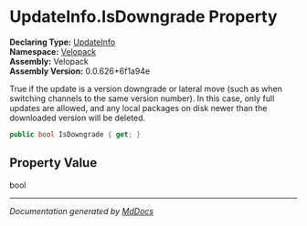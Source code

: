 ﻿<!--  
  <auto-generated>   
    The contents of this file were generated by a tool.  
    Changes to this file may be list if the file is regenerated  
  </auto-generated>   
-->

# UpdateInfo.IsDowngrade Property

**Declaring Type:** [UpdateInfo](../index.md)  
**Namespace:** [Velopack](../../index.md)  
**Assembly:** Velopack  
**Assembly Version:** 0.0.626+6f1a94e

True if the update is a version downgrade or lateral move (such as when switching channels to the same version number). In this case, only full updates are allowed, and any local packages on disk newer than the downloaded version will be deleted.

```csharp
public bool IsDowngrade { get; }
```

## Property Value

bool

___

*Documentation generated by [MdDocs](https://github.com/ap0llo/mddocs)*
